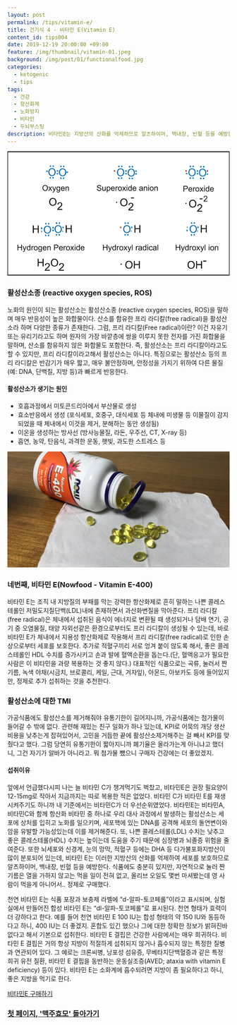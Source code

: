 ```yaml
---
layout: post
permalink: /tips/vitamin-e/
title: 건기식 4 - 비타민 E(Vitamin E)
content_id: tips004
date: 2019-12-19 20:00:00 +09:00
feature: /img/thumbnail/vitamin-01.jpeg
background: /img/post/01/functionalfood.jpg
categories:
  - ketogenic
  - tips
tags:
  - 건강
  - 항산화제
  - 노화방지
  - 비타민
  - 두뇌부스팅
description: 비타민E는 지방산의 산화를 억제하므로 알츠하이머, 백내장, 빈혈 등을 예방할 뿐만 아니라 적혈구끼리 서로 엉겨 붙이 않도록 해서, 좋은 콜레스테롤인 HDL 수치를 증가시키고 손과 발에 혈액순환을 돕는다.
---
```


![활성산소종](/img/post/01/ros.jpg)

### 활성산소종 (reactive oxygen species, ROS)

노화의 원인이 되는 활성산소는 활성산소종 (reactive oxygen species, ROS)을 말하며 매우 반응성이 높은 화합물이다. 산소를 함유한 프리 라디칼(free radical)을 활성산소라 하며 다양한 종류가 존재한다. 그럼, 프리 라디칼(Free radical)이란? 이건 자유기 또는 유리기라고도 하며 원자의 가장 바깥층에 쌍을 이루지 못한 전자를 가진 화합물을 말하며, 산소를 함유하지 않은 화합물도 포함한다. 즉, 활성산소는 프리 라디칼이라고도 할 수 있지만, 프리 라디칼이라고해서 활성산소는 아니다. 특징으로는 활성산소 등의 프리 라디칼은 반감기가 매우 짧고, 매우 불안정하며, 안정성을 가지기 위하여 다른 물질(예: DNA, 단백질, 지방 등)과 빠르게 반응한다.

#### 활성산소가 생기는 원인

* 호흡과정에서 미토콘드리아에서 부산물로 생성
* 효소반응에서 생성 (포식세포, 호중구, 대식세포 등 체내에 미생물 등 이물질이 감지되었을 때 체내에서 이것을 제거, 분해하는 동안 생성됨)
* 이온을 생성하는 방사선 (방사능물질, 라돈, 우주선, CT, X-ray 등)
* 흡연, 농약, 탄음식, 과격한 운동, 햇빛, 과도한 스트레스 등





![비타민E](/img/post/01/vitamin-e.jpg)

### 네번째, 비타민 E(Nowfood - Vitamin E-400)

비타민 E는 조직 내 지방질의 부패를 막는 강력한 항산화제로 흔히 말하는 나쁜 콜레스테롤인 저밀도지질단백(LDL)내에 존재하면서 과산화변질을 막아준다. 프리 라디칼(free radical)은 체내에서 섭취된 음식이 에너지로 변환될 때 생성되거나 담배 연기, 공기 중 오염물질, 태양 자외선같은 환경으로부터도 프리 라디칼이 생성될 수 있는데, 바로 비타민 E가 체내에서 지용성 항산화제로 작용해서 프리 라디칼(free radical)로 인한 손상으로부터 세포를 보호한다. 추가로 적혈구끼리 서로 엉겨 붙이 않도록 해서, 좋은 콜레스테롤인 HDL 수치를 증가시키고 손과 발에 혈액순환을 돕는다.(단, 혈액응고가 필요한 사람은 이 비타민을 과량 복용하는 것 좋지 않다.) 대표적인 식품으로는 곡류, 눌러서 짠 기름, 녹색 야채(시금치, 브로콜리, 케일, 근대, 겨자잎), 아몬드, 아보카도 등에 들어있지만, 정제로 추가 섭취하는 것을 추천한다.



### 활성산소에 대한 TMI

가공식품에도 활성산소를 제거해줘야 유통기한이 길어지니까, 가공식품에는 첨가물이 들어갈 수 밖에 없다. 관련해 재밌는 친구 일화가 하나 있는데, KPI로 어묵의 개당 생산비용을 낮추는게 잡혀있어서, 고민을 거듭한 끝에 활성산소제거해주는 걸 빼서 KPI를 맞췄다고 했다. 그럼 당연히 유통기한이 짧아지니까 폐기율은 올라가는게 아니냐고 했더니, 그건 자기가 알바가 아니라고. 뭐 첨가물 뺐으니 구매자 건강에는 더 좋았겠지.

#### 섭취이유

앞에서 언급했다시피 나는 늘 비타민 C가 챙겨먹기도 벅찼고, 비타민E은 권장 필요양이 12-15mg로 작아서 지금까지는 따로 복용한 적은 없었다. 비타민 C가 비타민 E를 재생시켜주기도 하니까 내 기준에서는 비타민C가 더 우선순위였었다. 비타민E는 비타민A, 비타민C와 함께 항산화 비타민 중 하나로 우리 대사 과정에서 발생하는 활성산소는 세포에 상처를 입히고 노화를 일으키며, 세포핵에 있는 DNA를 공격해 세포의 돌연변이와 암을 유발할 가능성있는데 이를 제거해준다. 또, 나쁜 콜레스테롤(LDL) 수치는 낮추고 좋은 콜레스테롤(HDL) 수치는 높이는데 도움을 주기 때문에 심장병과 뇌졸증 위험을 줄여준다. 또한 뇌세포와 신경계, 눈의 망막, 적혈구 등에는 DHA 등 다가불포화지방산이 많이 분포되어 있는데, 비타민 E는 이러한 지방산의 산화를 억제하여 세포를 보호하므로 알츠하이머, 백내장, 빈혈 등을 예방한다. 식품에도 충분히 있지만, 자연적으로 눌러 짠 기름은 열을 가하지 않고는 먹을 일이 전혀 없고, 올리브 오일도 몇번 마셔봤는데 영 사람이 먹을게 아니어서.. 정제로 구매했다.





천연 비타민 E는 식품 포장과 보충제 라벨에 “d-알파-토코페롤”이라고 표시되며, 실험실에서 만들어진 합성 비타민 E는 “dl-알파-토코페롤”로 표시된다. 천연 형태가 효력이 더 강하다고 한다. 예를 들어 천연 비타민 E 100 IU는 합성 형태의 약 150 IU와 동등하다고 하니, 400 IU는 더 좋겠지. 혼합도 있긴 했으나 그에 대한 정확한 정보가 밝혀진바 없다고 해서 기본으로 섭취한다. 비타민 E 결핍은 건강한 사람에서는 매우 희귀하다. 비타민 E 결핍은 거의 항상 지방이 적절하게 섭취되지 않거나 흡수되지 않는 특정한 질병과 연관되어 있다. 그 예로는 크론씨병, 낭포성 섬유증, 무베타지단백혈증과 같은 특정 희귀 유전 질환, 비타민 E 결핍을 동반하는 운동실조증(AVED; ataxia with vitamin E deficiency) 등이 있다. 비타민 E는 소화계에 흡수되려면 지방이 좀 필요하다고 하니, 좋은 지방을 먹기로 한다.

[비타민E 구매하기](https://kr.iherb.com/pr/Now-Foods-Natural-E-400-250-Softgels/517?rcode=TJR663)





### [첫 페이지, '맥주효모' 돌아가기](https://thisisthereason.com/tips/brewersyeast/)
